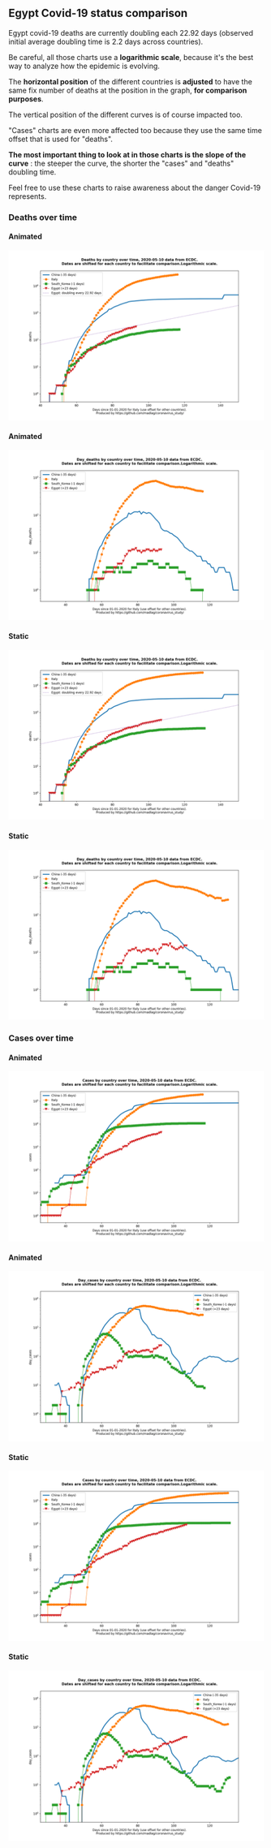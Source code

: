 ## Egypt Covid-19 status comparison 

Egypt covid-19 deaths are currently doubling each 22.92 days (observed initial average doubling time is 2.2 days across countries).



Be careful, all those charts use a **logarithmic scale**, because it's the best way to analyze how the epidemic is evolving.
 
The **horizontal position** of the different countries is **adjusted** to have the same fix number of deaths at the position in the graph, **for comparison purposes**.

The vertical position of the different curves is of course impacted too.

"Cases" charts are even more affected too because they use the same time offset that is used for "deaths".

**The most important thing to look at in those charts is the slope of the curve** : the steeper the curve, the shorter the "cases" and "deaths" doubling time.

Feel free to use these charts to raise awareness about the danger Covid-19 represents. 


 
### Deaths over time
 
#### Animated
![Egypt covid-19 deaths animated chart](https://raw.githubusercontent.com/madlag/coronavirus_study/master/notebooks/graphs/2020-05-10/countries/Egypt/2020-05-10_Egypt_deaths.gif "Egypt covid-19 deaths animated chart")   
 
#### Animated
![Egypt covid-19 daily deaths animated chart](https://raw.githubusercontent.com/madlag/coronavirus_study/master/notebooks/graphs/2020-05-10/countries/Egypt/2020-05-10_Egypt_day_deaths.gif "Egypt covid-19 day_deaths animated chart")   
 
#### Static
![Egypt covid-19 deaths static chart](https://raw.githubusercontent.com/madlag/coronavirus_study/master/notebooks/graphs/2020-05-10/countries/Egypt/2020-05-10_Egypt_deaths.png "Egypt covid-19 deaths static chart")   
 
#### Static
![Egypt covid-19 daily deaths static chart](https://raw.githubusercontent.com/madlag/coronavirus_study/master/notebooks/graphs/2020-05-10/countries/Egypt/2020-05-10_Egypt_day_deaths.png "Egypt covid-19 day_deaths static chart")   

 
### Cases over time
 
#### Animated
![Egypt covid-19 cases animated chart](https://raw.githubusercontent.com/madlag/coronavirus_study/master/notebooks/graphs/2020-05-10/countries/Egypt/2020-05-10_Egypt_cases.gif "Egypt covid-19 cases animated chart")   
 
#### Animated
![Egypt covid-19 daily cases animated chart](https://raw.githubusercontent.com/madlag/coronavirus_study/master/notebooks/graphs/2020-05-10/countries/Egypt/2020-05-10_Egypt_day_cases.gif "Egypt covid-19 day_cases animated chart")   
 
#### Static
![Egypt covid-19 cases static chart](https://raw.githubusercontent.com/madlag/coronavirus_study/master/notebooks/graphs/2020-05-10/countries/Egypt/2020-05-10_Egypt_cases.png "Egypt covid-19 cases static chart")   
 
#### Static
![Egypt covid-19 daily cases static chart](https://raw.githubusercontent.com/madlag/coronavirus_study/master/notebooks/graphs/2020-05-10/countries/Egypt/2020-05-10_Egypt_day_cases.png "Egypt covid-19 day_cases static chart")   

